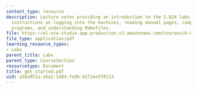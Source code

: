```yaml
---
content_type: resource
description: Lecture notes providing an introduction to the 5.824 labs, including
  instructions on logging into the machines, reading manual pages, compiling C/C++
  programs, and understanding Makefiles.
file: https://ol-ocw-studio-app-production.s3.amazonaws.com/courses/6-824-distributed-computer-systems-engineering-spring-2006/a5ba851aa5a214ddfa9bb2f1ee378113_get_started.pdf
file_type: application/pdf
learning_resource_types:
- Labs
parent_title: Labs
parent_type: CourseSection
resourcetype: Document
title: get_started.pdf
uid: a5ba851a-a5a2-14dd-fa9b-b2f1ee378113
---
```

